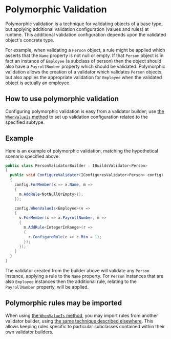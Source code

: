 # Polymorphic Validation

Polymorphic validation is a technique for validating objects of a base type, but applying additional validation configuration (values and rules) at runtime.
This additional validation configuration depends upon the validated object's concrete type.

For example, when validating a `Person` object, a rule might be applied which asserts that the `Name` property is not null or empty.
If that `Person` object is in fact an instance of `Employee` (a subclass of person) then the object should also have a `PayrollNumber` property which should be validated.
Polymorphic validation allows the creation of a validator which validates `Person` objects, but also applies the appropriate validation for `Employee` when the validated object is actually an employee.

## How to use polymorphic validation

Configuring polymorphic validation is easy from a validator builder; use [the `WhenValueIs` method] to set up validation configuration related to the specified subtype.

## Example

Here is an example of polymorphic validation, matching the hypothetical scenario specified above.

```csharp
public class PersonValidatorBuilder : IBuildsValidator<Person>
{
  public void ConfigureValidator(IConfiguresValidator<Person> config)
  {
    config.ForMember(x => x.Name, m =>
    {
      m.AddRule<NotNullOrEmpty>();
    });

    config.WhenValueIs<Employee>(v =>
    {
      v.ForMember(x => x.PayrollNumber, m =>
      {
        m.AddRule<IntegerInRange>(r =>
        {
          r.ConfigureRule(c => c.Min = 1);
        });
      });
    }
  }
}
```

The validator created from the builder above will validate any `Person` instance, applying a rule to the `Name` property.
For `Person` instances that are also `Employee` instances then the additional rule, relating to the `PayrollNumber` property, will be applied.

## Polymorphic rules may be imported

When using [the `WhenValueIs` method], you may import rules from another validator builder, using [the same technique described elsewhere].
This allows keeping rules specific to particular subclasses contained within their own validator builders.

[the `WhenValueIs` method]:xref:TODO
[the same technique described elsewhere]:ImportingRules.md